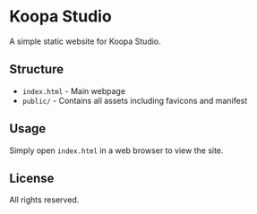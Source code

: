 # Koopa Studio

A simple static website for Koopa Studio.

## Structure
- `index.html` - Main webpage
- `public/` - Contains all assets including favicons and manifest

## Usage
Simply open `index.html` in a web browser to view the site.

## License
All rights reserved.

